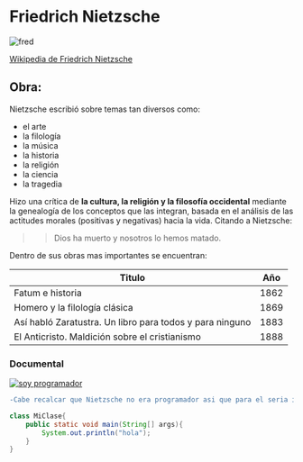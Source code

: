 # Friedrich Nietzsche

![fred][fred]

[Wikipedia de Friedrich Nietzsche](https://es.wikipedia.org/wiki/Friedrich_Nietzsche)


## Obra:

Nietzsche escribió sobre temas tan diversos como:

- el arte 
- la filología
- la música
- la historia
- la religión 
- la ciencia
- la tragedia 
  
Hizo una crítica de **la cultura, la religión y la filosofía occidental** mediante la genealogía de los conceptos que las integran, basada en el análisis de las actitudes morales (positivas y negativas) hacia la vida.
Citando a Nietzsche:
>>Dios ha muerto y nosotros lo hemos matado.

Dentro de sus obras mas importantes se encuentran:

Titulo                                                   | Año           
---                                                      | :---:         
Fatum e historia                                         | 1862          
Homero y la filología clásica                            | 1869 
Así habló Zaratustra. Un libro para todos y para ninguno | 1883           
El Anticristo. Maldición sobre el cristianismo           | 1888    

### Documental

[![soy programador](https://img.youtube.com/vi/N8kVmRhQbuE/0.jpg)](https://www.youtube.com/watch?v=N8kVmRhQbuE)

```diff
-Cabe recalcar que Nietzsche no era programador asi que para el seria imposible entender lo soguiente:
```
```java                                                 
class MiClase{
    public static void main(String[] args){
        System.out.println("hola");
    }
}
```

[fred]:
https://upload.wikimedia.org/wikipedia/commons/thumb/1/1b/Nietzsche187a.jpg/220px-Nietzsche187a.jpg
